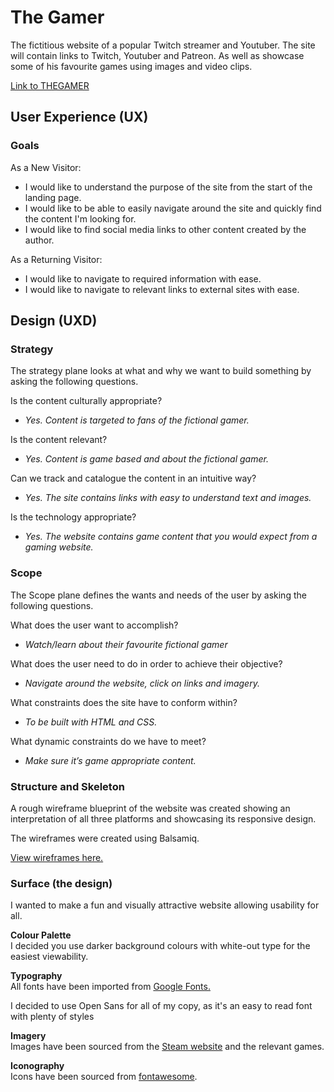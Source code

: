 # **The Gamer**

The fictitious website of a popular Twitch streamer and Youtuber. The site will contain
links to Twitch, Youtuber and Patreon. As well as showcase some of his favourite games using images and video clips.

[Link to THEGAMER](https://stevebesgrove.github.io/MileStoneProject-TheGamer/)

## User Experience (UX)

### Goals

As a New Visitor:

  - I would like to understand the purpose of the site from the start of the landing page.
  - I would like to be able to easily navigate around the site and quickly find the content I'm looking for.
  - I would like to find social media links to other content created by the author.

As a Returning Visitor:

  - I would like to navigate to required information with ease.
  - I would like to navigate to relevant links to external sites with ease.

## Design (UXD)

### Strategy

The strategy plane looks at what and why we want to build something by asking the following questions.

Is the content culturally appropriate?  
  - *Yes. Content is targeted to fans of the fictional gamer.*

Is the content relevant?  
  - *Yes. Content is game based and about the fictional gamer.*

Can we track and catalogue the content in an intuitive way?  
  - *Yes. The site contains links with easy to understand text and images.*

Is the technology appropriate?  
  - *Yes. The website contains game content that you would expect from a gaming website.*

### Scope

The Scope plane defines the wants and needs of the user by asking the following questions.

What does the user want to accomplish?  
  - *Watch/learn about their favourite fictional gamer*

What does the user need to do in order to achieve their objective?  
  - *Navigate around the website, click on links and imagery.*

What constraints does the site have to conform within?  
  - *To be built with HTML and CSS.*

What dynamic constraints do we have to meet?  
  - *Make sure it’s game appropriate content.*

### Structure and Skeleton

A rough wireframe blueprint of the website was created showing an interpretation of all three platforms and showcasing its responsive design.

The wireframes were created using Balsamiq.

[View wireframes here.](https://github.com/SteveBesgrove/MileStoneProject-TheGamer/blob/main/assets/images/THEGAMER%20wireframes.png?raw=true)

### Surface (the design)

I wanted to make a fun and visually attractive website allowing usability for all.

**Colour Palette**  
I decided you use darker background colours with white-out type for the easiest viewability.

**Typography**  
All fonts have been imported from [Google Fonts.](https://fonts.google.com/)

I decided to use Open Sans for all of my copy, as it's an easy to read font with plenty of styles

**Imagery**  
Images have been sourced from the [Steam website](https://store.steampowered.com/) and the relevant games. 

**Iconography**  
Icons have been sourced from [fontawesome](https://fontawesome.com/).



